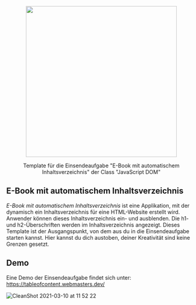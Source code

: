 <p align="center"><a href="https://www.webmasters-fernakademie.de"><img src="https://www.webmasters-fernakademie.de/images/wfa_img/logo-wfa.png?1571290125" width="400"></a></p>
<p align="center">
Template für die Einsendeaufgabe "E-Book mit automatischem Inhaltsverzeichnis" der Class "JavaScript DOM"
</p>

## E-Book mit automatischem Inhaltsverzeichnis
*E-Book mit automatischem Inhaltsverzeichnis* ist eine Applikation, mit der dynamisch ein Inhaltsverzeichnis für eine HTML-Website erstellt wird. Anwender können dieses Inhaltsverzeichnis ein- und ausblenden. Die h1- und h2-Überschriften werden im Inhaltsverzeichnis angezeigt. Dieses Template ist der Ausgangspunkt, von dem aus du in die Einsendeaufgabe starten kannst. Hier kannst du dich austoben, deiner Kreativität sind keine Grenzen gesetzt.

## Demo

Eine Demo der Einsendeaufgabe findet sich unter: <a href="https://tableofcontent.webmasters.dev/">https://tableofcontent.webmasters.dev/</a>

![CleanShot 2021-03-10 at 11 52 22](https://user-images.githubusercontent.com/42392570/110619526-3a6a7700-8198-11eb-8c13-4ef67c9fd8a0.gif)
